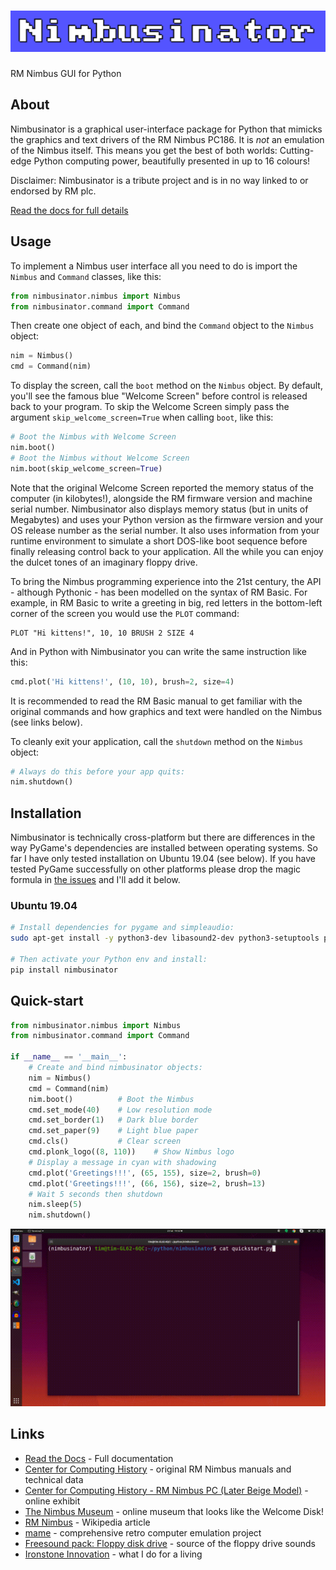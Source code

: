 # ![Nimbusinator](nimbusinator.png)

RM Nimbus GUI for Python

## About

Nimbusinator is a graphical user-interface package for Python that mimicks the graphics and text drivers of the RM Nimbus PC186.  It is _not_ an emulation of the Nimbus itself.  This means you get the best of both worlds:  Cutting-edge Python computing power, beautifully presented in up to 16 colours!

Disclaimer: Nimbusinator is a tribute project and is in no way linked to or endorsed by RM plc.

[Read the docs for full details](https://nimbusinator.readthedocs.io/)

## Usage

To implement a Nimbus user interface all you need to do is import the `Nimbus` and `Command` classes, like this:

```python
from nimbusinator.nimbus import Nimbus
from nimbusinator.command import Command
```

Then create one object of each, and bind the `Command` object to the `Nimbus` object:

```python
nim = Nimbus()
cmd = Command(nim)
```

To display the screen, call the `boot` method on the `Nimbus` object.  By default, you'll see the famous blue "Welcome Screen" before control is released back to your program.  To skip the Welcome Screen simply pass the argument `skip_welcome_screen=True` when calling `boot`, like this:

```python
# Boot the Nimbus with Welcome Screen
nim.boot()
# Boot the Nimbus without Welcome Screen  
nim.boot(skip_welcome_screen=True)
```

Note that the original Welcome Screen reported the memory status of the computer (in kilobytes!), alongside the RM firmware version and machine serial number.  Nimbusinator also displays memory status (but in units of Megabytes) and uses your Python version as the firmware version and your OS release number as the serial number.  It also uses information from your runtime environment to simulate a short DOS-like boot sequence before finally releasing control back to your application.  All the while you can enjoy the dulcet tones of an imaginary floppy drive.

To bring the Nimbus programming experience into the 21st century, the API - although Pythonic - has been modelled on the syntax of RM Basic.  For example, in RM Basic to write a greeting in big, red letters in the bottom-left corner of the screen you would use the `PLOT` command:

```basic
PLOT "Hi kittens!", 10, 10 BRUSH 2 SIZE 4
```

And in Python with Nimbusinator you can write the same instruction like this:

```python
cmd.plot('Hi kittens!', (10, 10), brush=2, size=4)
```

It is recommended to read the RM Basic manual to get familiar with the original commands and how graphics and text were handled on the Nimbus (see links below).

To cleanly exit your application, call the `shutdown` method on the `Nimbus` object:

```python
# Always do this before your app quits:
nim.shutdown()
```

## Installation

Nimbusinator is technically cross-platform but there are differences in the way PyGame's dependencies are installed between operating systems.  So far I have only tested installation on Ubuntu 19.04 (see below).  If you have tested PyGame successfully on other platforms please drop the magic formula in [the issues](https://github.com/adamstimb/nimbusinator/issues) and I'll add it below.

### Ubuntu 19.04

```bash
# Install dependencies for pygame and simpleaudio:
sudo apt-get install -y python3-dev libasound2-dev python3-setuptools python3-numpy python3-opengl libsdl-image1.2-dev libsdl-mixer1.2-dev libsdl-ttf2.0-dev libsmpeg-dev libsdl1.2-dev libportmidi-dev libswscale-dev libavformat-dev libavcodec-dev libtiff5-dev libx11-6 libx11-dev fluid-soundfont-gm timgm6mb-soundfont xfonts-base xfonts-100dpi xfonts-75dpi xfonts-cyrillic fontconfig fonts-freefont-ttf libfreetype6-dev

# Then activate your Python env and install:
pip install nimbusinator
```

## Quick-start


```python
from nimbusinator.nimbus import Nimbus
from nimbusinator.command import Command

if __name__ == '__main__': 
    # Create and bind nimbusinator objects:
    nim = Nimbus()
    cmd = Command(nim)
    nim.boot()          # Boot the Nimbus
    cmd.set_mode(40)    # Low resolution mode
    cmd.set_border(1)   # Dark blue border
    cmd.set_paper(9)    # Light blue paper
    cmd.cls()           # Clear screen
    cmd.plonk_logo((8, 110))    # Show Nimbus logo
    # Display a message in cyan with shadowing
    cmd.plot('Greetings!!!', (65, 155), size=2, brush=0)
    cmd.plot('Greetings!!!', (66, 156), size=2, brush=13)
    # Wait 5 seconds then shutdown
    nim.sleep(5)
    nim.shutdown()
```

![Quick Start Animation](quickstart_animation.gif)


## Links

- [Read the Docs](https://nimbusinator.readthedocs.io/) - Full documentation
- [Center for Computing History](http://www.computinghistory.org.uk/) - original RM Nimbus manuals and technical data
- [Center for Computing History - RM Nimbus PC (Later Beige Model)](http://www.computinghistory.org.uk/det/41537/RM-Nimbus-PC-(Later-Beige-Model)/) - online exhibit
- [The Nimbus Museum](https://thenimbus.co.uk/) - online museum that looks like the Welcome Disk!
- [RM Nimbus](https://en.wikipedia.org/wiki/RM_Nimbus) - Wikipedia article
- [mame](https://www.mamedev.org/) - comprehensive retro computer emulation project
- [Freesound pack: Floppy disk drive](https://freesound.org/people/MrAuralization/packs/15891/) - source of the floppy drive sounds
- [Ironstone Innovation](https://ironstoneinnovation.eu) - what I do for a living